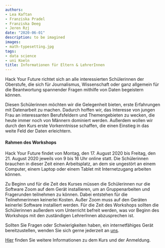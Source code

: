 ```yaml
---
authors:
- Lea Kaftan
- Franziska Pradel
- Franziska Deeg
- Jeren Rzj
date: "2020-06-01"
description: to be imagined
images:
- math-typesetting.jpg
tags:
- data science
- uni Koeln
title: Informationen für Eltern & LehrerInnen
---
```


Hack Your Future richtet sich an alle interessierten Schülerinnen der Oberstufe, die sich für Journalismus, Wissenschaft oder ganz allgemein für die Beantwortung spannender Fragen mithilfe von Daten begeistern können. 
<!--more-->

Diesen Schülerinnen möchten wir die Gelegenheit bieten, erste Erfahrungen mit Datenarbeit zu machen. Dadurch hoffen wir, das Interesse von jungen Frau an interessanten Berufsfeldern und Themengebieten zu wecken, die heute immer noch von Männern dominiert werden. Außerdem wollen wir durch den Kurs erste Vorkenntnisse schaffen, die einen Einstieg in das weite Feld der Daten erleichtern. 

#### Rahmen des Workshops

Hack Your Future findet von Montag, den 17. August 2020 bis Freitag, den 21. August 2020 jeweils von 9 bis 16 Uhr online statt. Die Schülerinnen brauchen in dieser Zeit einen Arbeitsplatz, an dem sie ungestört an einem Computer, einem Laptop oder einem Tablet mit Internetzugang arbeiten können.

Zu Beginn und für die Zeit des Kurses müssen die Schülerinnen nur die Software Zoom auf dem Gerät installieren, um an Gruppenarbeiten und Fragerunden teilnehmen zu können. Dabei entstehen für die Teilnehmerinnen keinerlei Kosten. Außer Zoom muss auf den Geräten keinerlei Software installiert werden. Für die Zeit des Workshops sollten die Schülerinnen außerdem vom Unterricht befreit werden, was vor Beginn des Workshops mit den zuständigen LehrerInnen abzusprechen ist.

Sollten Sie Fragen oder Schwierigkeiten haben, ein internetfähiges Gerät bereitzustellen, wenden Sie sich gerne jederzeit an [uns](/post/uber-das-team/). 

[Hier](/post/worum-es-geht/) finden Sie weitere Informationen zu dem Kurs und der Anmeldung.
